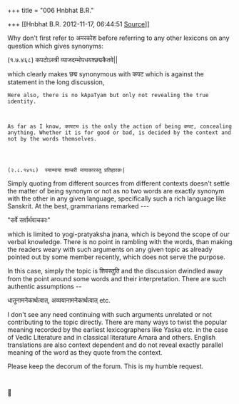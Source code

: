 +++
title = "006 Hnbhat B.R."

+++
[[Hnbhat B.R.	2012-11-17, 06:44:51 [Source](https://groups.google.com/g/bvparishat/c/uuQ0qqT6buI)]]



  
Why don't first refer to अमरकोश before referring to any other lexicons on any question which gives synonyms:

  

(१.७.४६८) कपटोऽस्त्री व्याजदम्भोपधयश्छद्मकैतवे\|\|  

  

which clearly makes छद्म synonymous with कपट which is against the statement in the long discussion,

  

``` Here also, there is no kApaTyam but only not revealing the true identity. ```

``` ```

``` As far as I know, कापट्य is the only the action of being कपट, concealing anything. Whether it is for good or bad, is decided by the context and not by the words themselves. ```

``` According to Amara again, the word माया has specific function to create illusion by magic 
```

``` ```

    (२.८.१४१८)  स्यान्माया शाम्बरी मायाकारस्तु प्रतिहारकः|

Simply quoting from different sources from different contexts doesn't settle the matter of being synonym or not as no two words are exactly synonym with the other in any given language, specifically such a rich language like Sanskrit. At the best, grammarians remarked ---

  

"सर्वे सर्वार्थवाचकाः"

  

which is limited to yogi-pratyaksha jnana, which is beyond the scope of our verbal knowledge. There is no point in rambling with the words, than making the readers weary with such arguments on any given topic as already pointed out by some member recently, which does not serve the purpose.

  

In this case, simply the topic is शिवस्तुति and the discussion dwindled away from the point around some words and their interpretation. There are such authentic assumptions --

  

धातूनामनेकार्थत्वात्, अव्ययानामनेकार्थत्वात् etc.

  

I don't see any need continuing with such arguments unrelated or not contributing to the topic directly. There are many ways to twist the popular meaning recorded by the earliest lexicographers like Yaska etc. in the case of Vedic Literature and in classical literature Amara and others. English translations are also context dependent and do not reveal exactly parallel meaning of the word as they quote from the context.

  

Please keep the decorum of the forum. This is my humble request.

  

  

  

  

  

  

  

  

  

  

  

  

  

  

  

``` ```



